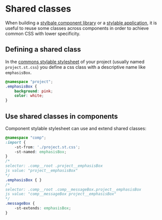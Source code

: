 # Shared classes

When building a [stylbale component library](./stylable-component-library.md) or a [stylable application](./stylable-application.md), it is useful to reuse some classes across components in order to achieve common CSS with lower specificity.

## Defining a shared class

In the [commons stylable stylesheet](./project-commons.md) of your project (usually named `project.st.css`) you define a css class with a descriptive name like `emphasisBox`.

```css
@namespace "project";
.emphasisBox {
    background: pink;
    color: white;
}
```

## Use shared classes in components

Component stylable stylesheet can use and extend shared classes:

```css
@namespace "comp";
:import {
    -st-from: './project.st.css';
    -st-named: emphasisBox;
}
/*
selector: .comp__root .project__emphasisBox
js value: "project__emphasisBox"
*/
.emphasisBox { }
/*
selector: .comp__root .comp__messageBox.project__emphasisBox
js value: "comp__messageBox project__emphasisBox"
*/
.messageBox {
    -st-extends: emphasisBox;
}
```